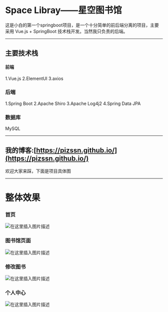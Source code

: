 # Space Libray——星空图书馆
这是小白的第一个springboot项目，是一个十分简单的前后端分离的项目，主要采用 Vue.js + SpringBoot 技术栈开发。当然我只负责的后端。

------

## 主要技术栈
#### 前端
1.Vue.js
2.ElementUI
3.axios

### 后端
1.Spring Boot
2.Apache Shiro 3.Apache Log4j2 4.Spring Data JPA

### 数据库
MySQL

----

## 我的博客:[https://pizssn.github.io/](https://pizssn.github.io/)
欢迎大家来踩，下面是项目具体图

----
# 整体效果
### 首页
![在这里插入图片描述](https://img-blog.csdnimg.cn/20200606224926222.png?x-oss-process=image/watermark,type_ZmFuZ3poZW5naGVpdGk,shadow_10,text_aHR0cHM6Ly9ibG9nLmNzZG4ubmV0L3BpenNzbg==,size_16,color_FFFFFF,t_70)
### 图书馆页面
![在这里插入图片描述](https://img-blog.csdnimg.cn/20200606225226965.png?x-oss-process=image/watermark,type_ZmFuZ3poZW5naGVpdGk,shadow_10,text_aHR0cHM6Ly9ibG9nLmNzZG4ubmV0L3BpenNzbg==,size_16,color_FFFFFF,t_70)
### 修改图书
![在这里插入图片描述](https://img-blog.csdnimg.cn/20200606225357486.png?x-oss-process=image/watermark,type_ZmFuZ3poZW5naGVpdGk,shadow_10,text_aHR0cHM6Ly9ibG9nLmNzZG4ubmV0L3BpenNzbg==,size_16,color_FFFFFF,t_70)
### 个人中心
![在这里插入图片描述](https://img-blog.csdnimg.cn/20200606225507813.png?x-oss-process=image/watermark,type_ZmFuZ3poZW5naGVpdGk,shadow_10,text_aHR0cHM6Ly9ibG9nLmNzZG4ubmV0L3BpenNzbg==,size_16,color_FFFFFF,t_70)
